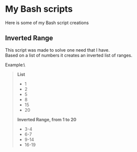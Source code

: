 # My Bash scripts
Here is some of my Bash script creations

## Inverted Range
This script was made to solve one need that I have.\
Based on a list of numbers it creates an inverted list of ranges.

Example:\

>**List**
>- 1
>- 2
>- 5
>- 8
>- 15
>- 20
>
>**Inverted Range, from 1 to 20**
>- 3-4
>- 6-7
>- 9-14
>- 16-19

